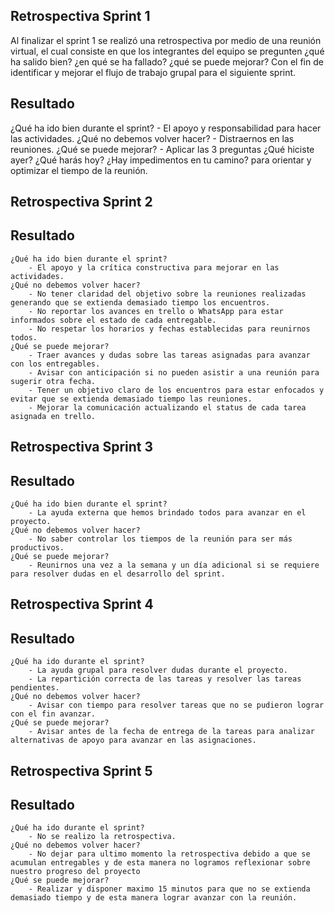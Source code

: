 ## Retrospectiva Sprint 1
Al finalizar el sprint 1 se realizó una retrospectiva por medio de una reunión virtual, el cual consiste en que los integrantes 
del equipo se pregunten ¿qué ha salido bien? ¿en qué se ha fallado? ¿qué se puede mejorar? Con el fin de identificar y mejorar el 
flujo de trabajo grupal para el siguiente sprint.
## Resultado
¿Qué ha ido bien durante el sprint?
    - El apoyo y responsabilidad para hacer las actividades.
¿Qué no debemos volver hacer?
    - Distraernos en las reuniones.
¿Qué se puede mejorar?
    - Aplicar las 3 preguntas ¿Qué hiciste ayer? ¿Qué harás hoy? ¿Hay impedimentos en tu camino? para orientar y optimizar 
    el tiempo de la reunión.

## Retrospectiva Sprint 2
## Resultado
    ¿Qué ha ido bien durante el sprint?
        - El apoyo y la crítica constructiva para mejorar en las actividades.
    ¿Qué no debemos volver hacer?
        - No tener claridad del objetivo sobre la reuniones realizadas generando que se extienda demasiado tiempo los encuentros.
        - No reportar los avances en trello o WhatsApp para estar informados sobre el estado de cada entregable.
        - No respetar los horarios y fechas establecidas para reunirnos todos.
    ¿Qué se puede mejorar?
        - Traer avances y dudas sobre las tareas asignadas para avanzar con los entregables.
        - Avisar con anticipación si no pueden asistir a una reunión para sugerir otra fecha.
        - Tener un objetivo claro de los encuentros para estar enfocados y evitar que se extienda demasiado tiempo las reuniones.
        - Mejorar la comunicación actualizando el status de cada tarea asignada en trello.

## Retrospectiva Sprint 3
## Resultado
    ¿Qué ha ido bien durante el sprint?
        - La ayuda externa que hemos brindado todos para avanzar en el proyecto.
    ¿Qué no debemos volver hacer?
        - No saber controlar los tiempos de la reunión para ser más productivos.
    ¿Qué se puede mejorar?
        - Reunirnos una vez a la semana y un día adicional si se requiere para resolver dudas en el desarrollo del sprint.

## Retrospectiva Sprint 4
## Resultado
    ¿Qué ha ido durante el sprint?
        - La ayuda grupal para resolver dudas durante el proyecto.
        - La repartición correcta de las tareas y resolver las tareas pendientes.
    ¿Qué no debemos volver hacer?
        - Avisar con tiempo para resolver tareas que no se pudieron lograr con el fin avanzar.
    ¿Qué se puede mejorar?
        - Avisar antes de la fecha de entrega de la tareas para analizar alternativas de apoyo para avanzar en las asignaciones.

## Retrospectiva Sprint 5
## Resultado
    ¿Qué ha ido durante el sprint?
        - No se realizo la retrospectiva.
    ¿Qué no debemos volver hacer?
        - No dejar para ultimo momento la retrospectiva debido a que se acumulan entregables y de esta manera no logramos reflexionar sobre nuestro progreso del proyecto
    ¿Qué se puede mejorar?
        - Realizar y disponer maximo 15 minutos para que no se extienda demasiado tiempo y de esta manera lograr avanzar con la reunión.
